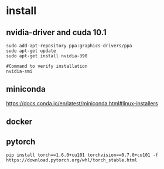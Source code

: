 # install

## nvidia-driver and cuda 10.1
```shell
sudo add-apt-repository ppa:graphics-drivers/ppa
sudo apt-get update
sudo apt-get install nvidia-390

#Command to verify installation
nvidia-smi
```

## miniconda

https://docs.conda.io/en/latest/miniconda.html#linux-installers

## docker

## pytorch
```shell
pip install torch==1.6.0+cu101 torchvision==0.7.0+cu101 -f https://download.pytorch.org/whl/torch_stable.html
```
